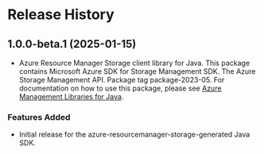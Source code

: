 # Release History

## 1.0.0-beta.1 (2025-01-15)

- Azure Resource Manager Storage client library for Java. This package contains Microsoft Azure SDK for Storage Management SDK. The Azure Storage Management API. Package tag package-2023-05. For documentation on how to use this package, please see [Azure Management Libraries for Java](https://aka.ms/azsdk/java/mgmt).
### Features Added

- Initial release for the azure-resourcemanager-storage-generated Java SDK.
